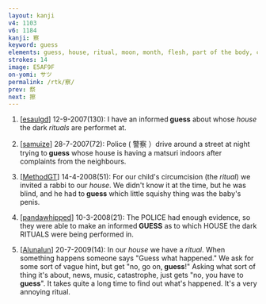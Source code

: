 ```yaml
---
layout: kanji
v4: 1103
v6: 1184
kanji: 察
keyword: guess
elements: guess, house, ritual, moon, month, flesh, part of the body, crotch, altar, show, two, small
strokes: 14
image: E5AF9F
on-yomi: サツ
permalink: /rtk/察/
prev: 祭
next: 擦
---
```


1) [<a href="http://kanji.koohii.com/profile/esaulgd">esaulgd</a>] 12-9-2007(130): I have an informed<strong> guess</strong> about whose <em>house</em> the dark <em>rituals</em> are performet at.

2) [<a href="http://kanji.koohii.com/profile/samuize">samuize</a>] 28-7-2007(72): Police ( 警察 ）drive around a street at night trying to<strong> guess</strong> whose house is having a matsuri indoors after complaints from the neighbours.

3) [<a href="http://kanji.koohii.com/profile/MethodGT">MethodGT</a>] 14-4-2008(51): For our child&#039;s circumcision (the <em>ritual</em>) we invited a rabbi to our <em>house</em>. We didn&#039;t know it at the time, but he was blind, and he had to<strong> guess</strong> which little squishy thing was the baby&#039;s penis.

4) [<a href="http://kanji.koohii.com/profile/pandawhipped">pandawhipped</a>] 10-3-2008(21): The POLICE had enough evidence, so they were able to make an informed<strong> GUESS</strong> as to which HOUSE the dark RITUALS were being performed in.

5) [<a href="http://kanji.koohii.com/profile/Alunalun">Alunalun</a>] 20-7-2009(14): In our <em>house</em> we have a <em>ritual</em>. When something happens someone says &quot;Guess what happened.&quot; We ask for some sort of vague hint, but get &quot;no, go on,<strong> guess</strong>!&quot; Asking what sort of thing it&#039;s about, news, music, catastrophe, just gets &quot;no, you have to<strong> guess</strong>&quot;. It takes quite a long time to find out what&#039;s happened. It&#039;s a very annoying ritual.

